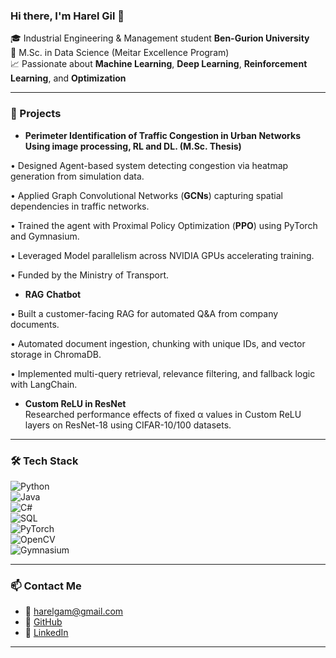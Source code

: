 ### Hi there, I'm Harel Gil 👋

🎓 Industrial Engineering & Management student  **Ben-Gurion University**  
🔬 M.Sc. in Data Science (Meitar Excellence Program)  
📈 Passionate about **Machine Learning**, **Deep Learning**, **Reinforcement Learning**, and **Optimization**  

---

### 🧪 Projects
-  **Perimeter Identification of Traffic Congestion in Urban Networks Using image processing, RL and DL. (M.Sc. Thesis)**
  
  •	Designed Agent-based system detecting congestion via heatmap generation from simulation data. 
  
  •	Applied Graph Convolutional Networks (**GCNs**) capturing spatial dependencies in traffic networks.
  
  •	Trained the agent with Proximal Policy Optimization (**PPO**) using PyTorch and Gymnasium. 
  
  •	Leveraged Model parallelism across NVIDIA GPUs accelerating training.
  
  •	Funded by the Ministry of Transport.


-  **RAG** **Chatbot**
  
  •	Built a customer-facing RAG for automated Q&A from company documents.
  
  •	Automated document ingestion, chunking with unique IDs, and vector storage in ChromaDB.
  
  •	Implemented multi-query retrieval, relevance filtering, and fallback logic with LangChain.


-  **Custom ReLU in ResNet**  
  Researched performance effects of fixed α values in Custom ReLU layers on ResNet-18 using CIFAR-10/100 datasets.

---

### 🛠️ Tech Stack  
![Python](https://img.shields.io/badge/Python-3776AB?style=for-the-badge&logo=python&logoColor=white)  
![Java](https://img.shields.io/badge/Java-ED8B00?style=for-the-badge&logo=java&logoColor=white)  
![C#](https://img.shields.io/badge/C%23-239120?style=for-the-badge&logo=c-sharp&logoColor=white)  
![SQL](https://img.shields.io/badge/SQL-4479A1?style=for-the-badge&logo=postgresql&logoColor=white)  
![PyTorch](https://img.shields.io/badge/PyTorch-EE4C2C?style=for-the-badge&logo=pytorch&logoColor=white)  
![OpenCV](https://img.shields.io/badge/OpenCV-5C3EE8?style=for-the-badge&logo=opencv&logoColor=white)  
![Gymnasium](https://img.shields.io/badge/Gymnasium-000000?style=for-the-badge)

---

### 📫 Contact Me
- 📧 harelgam@gmail.com  
- 🔗 [GitHub](https://github.com/harelgam)  
- 🔗 [LinkedIn](https://www.linkedin.com/in/harel-gil/)  

---

